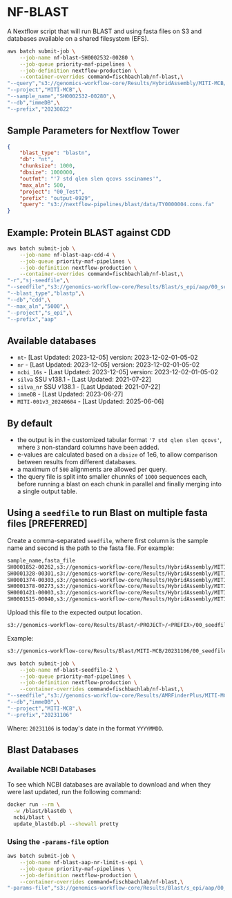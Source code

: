 # NF-BLAST

A Nextflow script that will run BLAST and using fasta files on S3 and databases available on a shared filesystem (EFS).

```bash
aws batch submit-job \
    --job-name nf-blast-SH0002532-00280 \
    --job-queue priority-maf-pipelines \
    --job-definition nextflow-production \
    --container-overrides command=fischbachlab/nf-blast,\
"--query","s3://genomics-workflow-core/Results/HybridAssembly/MITI-MCB/SH0002532-00280/20230505/UNICYCLER/assembly.fasta",\
"--project","MITI-MCB",\
"--sample_name","SH0002532-00280",\
"--db","immeDB",\
"--prefix","20230822"
```

## Sample Parameters for Nextflow Tower

```json
{
    "blast_type": "blastn",
    "db": "nt",
    "chunksize": 1000,
    "dbsize": 1000000,
    "outfmt": "'7 std qlen slen qcovs sscinames'",
    "max_aln": 500,
    "project": "00_Test",
    "prefix": "output-0929",
    "query": "s3://nextflow-pipelines/blast/data/TY0000004.cons.fa"
}
```

## Example: Protein BLAST against CDD

```bash
aws batch submit-job \
    --job-name nf-blast-aap-cdd-4 \
    --job-queue priority-maf-pipelines \
    --job-definition nextflow-production \
    --container-overrides command=fischbachlab/nf-blast,\
"-r","sj-seedfile",\
"--seedfile","s3://genomics-workflow-core/Results/Blast/s_epi/aap/00_seedfiles/aap.seedfile.csv",\
"--blast_type","blastp",\
"--db","cdd",\
"--max_aln","5000",\
"--project","s_epi",\
"--prefix","aap"
```

## Available databases

- `nt`- [Last Updated: 2023-12-05] version: 2023-12-02-01-05-02
- `nr` - [Last Updated: 2023-12-05] version: 2023-12-02-01-05-02
- `ncbi_16s` - [Last Updated: 2023-12-05] version: 2023-12-02-01-05-02
- `silva` SSU v138.1  - [Last Updated: 2021-07-22]
- `silva_nr` SSU v138.1  - [Last Updated: 2021-07-22]
- `immeDB` - [Last Updated: 2023-06-27]
- `MITI-001v3_20240604` - [Last Updated: 2025-06-06]

## By default

- the output is in the customized tabular format `'7 std qlen slen qcovs'`, where `3` non-standard columns have been added.
- e-values are calculated based on a `dbsize` of 1e6, to allow comparison between results from different databases.
- a maximum of `500` alignments are allowed per query.
- the query file is split into smaller chunnks of `1000` sequences each, before running a blast on each chunk in parallel and finally merging into a single output table.

## Using a `seedfile` to run Blast on multiple fasta files [PREFERRED]

Create a comma-separated `seedfile`, where first column is the sample name and second is the path to the fasta file. For example:

```bash
sample_name,fasta_file
SH0001852-00262,s3://genomics-workflow-core/Results/HybridAssembly/MITI-MCB/SH0001852-00262/20230120/UNICYCLER/assembly.fasta
SH0001328-00301,s3://genomics-workflow-core/Results/HybridAssembly/MITI-MCB/SH0001328-00301/20230610/UNICYCLER/assembly.fasta
SH0001374-00303,s3://genomics-workflow-core/Results/HybridAssembly/MITI-MCB/SH0001374-00303/20230602/UNICYCLER/assembly.fasta
SH0001378-00273,s3://genomics-workflow-core/Results/HybridAssembly/MITI-MCB/SH0001378-00273/20230602/UNICYCLER/assembly.fasta
SH0001421-00003,s3://genomics-workflow-core/Results/HybridAssembly/MITI-MCB/SH0001421-00003/20230602/UNICYCLER/assembly.fasta
SH0001515-00040,s3://genomics-workflow-core/Results/HybridAssembly/MITI-MCB/SH0001515-00040/UNICYCLER/assembly.fasta
```

Upload this file to the expected output location.

```bash
s3://genomics-workflow-core/Results/Blast/<PROJECT>/<PREFIX>/00_seedfile/seedfile.csv
```

Example:

```bash
s3://genomics-workflow-core/Results/Blast/MITI-MCB/20231106/00_seedfile/20231106_seedfile.csv
```

```bash
aws batch submit-job \
    --job-name nf-blast-seedfile-2 \
    --job-queue priority-maf-pipelines \
    --job-definition nextflow-production \
    --container-overrides command=fischbachlab/nf-blast,\
"--seedfile","s3://genomics-workflow-core/Results/AMRFinderPlus/MITI-MCB/20231106/00_seedfile/20231106_seedfile.csv",\
"--db","immeDB",\
"--project","MITI-MCB",\
"--prefix","20231106"
```

Where: `20231106` is today's date in the format `YYYYMMDD`.

## Blast Databases

### Available NCBI Databases

To see which NCBI databases are available to download and when they were last updated, run the following command:

```bash
docker run --rm \
  -w /blast/blastdb \
  ncbi/blast \
  update_blastdb.pl --showall pretty
```

### Using the `-params-file` option

```bash
aws batch submit-job \
    --job-name nf-blast-aap-nr-limit-s-epi \
    --job-queue priority-maf-pipelines \
    --job-definition nextflow-production \
    --container-overrides command=fischbachlab/nf-blast,\
"-params-file","s3://genomics-workflow-core/Results/Blast/s_epi/aap/00_seedfiles/aap.s-epi.taxonId1282.json"
```
